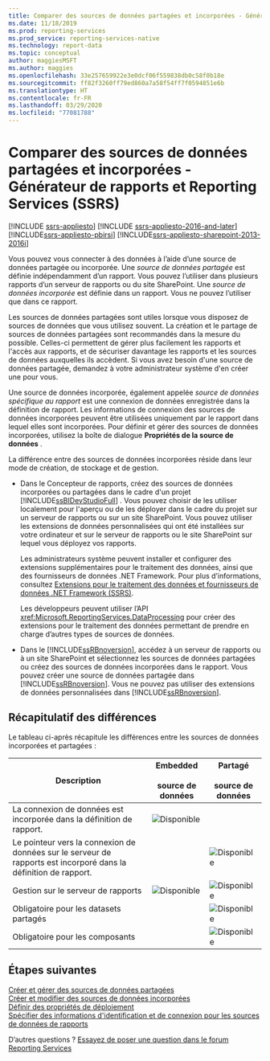 ```yaml
---
title: Comparer des sources de données partagées et incorporées - Générateur de rapports et Reporting Services | Microsoft Docs
ms.date: 11/18/2019
ms.prod: reporting-services
ms.prod_service: reporting-services-native
ms.technology: report-data
ms.topic: conceptual
author: maggiesMSFT
ms.author: maggies
ms.openlocfilehash: 33e257659922e3e0dcf06f559838db0c58f0b18e
ms.sourcegitcommit: ff82f3260ff79ed860a7a58f54ff7f0594851e6b
ms.translationtype: HT
ms.contentlocale: fr-FR
ms.lasthandoff: 03/29/2020
ms.locfileid: "77081788"
---
```

# <a name="compare-shared-and-embedded-data-sources---report-builder--reporting-services-ssrs"></a>Comparer des sources de données partagées et incorporées - Générateur de rapports et Reporting Services (SSRS)

[!INCLUDE [ssrs-appliesto](../../includes/ssrs-appliesto.md)] [!INCLUDE [ssrs-appliesto-2016-and-later](../../includes/ssrs-appliesto-2016-and-later.md)] [!INCLUDE[ssrs-appliesto-pbirsi](../../includes/ssrs-appliesto-pbirs.md)] [!INCLUDE[ssrs-appliesto-sharepoint-2013-2016i](../../includes/ssrs-appliesto-sharepoint-2013-2016.md)]
 
Vous pouvez vous connecter à des données à l’aide d’une source de données partagée ou incorporée. Une *source de données partagée* est définie indépendamment d’un rapport. Vous pouvez l’utiliser dans plusieurs rapports d’un serveur de rapports ou du site SharePoint. Une *source de données incorporée* est définie dans un rapport. Vous ne pouvez l’utiliser que dans ce rapport. 

 Les sources de données partagées sont utiles lorsque vous disposez de sources de données que vous utilisez souvent. La création et le partage de sources de données partagées sont recommandés dans la mesure du possible. Celles-ci permettent de gérer plus facilement les rapports et l'accès aux rapports, et de sécuriser davantage les rapports et les sources de données auxquelles ils accèdent. Si vous avez besoin d'une source de données partagée, demandez à votre administrateur système d'en créer une pour vous.  
  
 Une source de données incorporée, également appelée *source de données spécifique au rapport* est une connexion de données enregistrée dans la définition de rapport. Les informations de connexion des sources de données incorporées peuvent être utilisées uniquement par le rapport dans lequel elles sont incorporées. Pour définir et gérer des sources de données incorporées, utilisez la boîte de dialogue **Propriétés de la source de données** .  
  
 La différence entre des sources de données incorporées réside dans leur mode de création, de stockage et de gestion.  
  
-   Dans le Concepteur de rapports, créez des sources de données incorporées ou partagées dans le cadre d'un projet [!INCLUDE[ssBIDevStudioFull](../../includes/ssbidevstudiofull-md.md)] . Vous pouvez choisir de les utiliser localement pour l'aperçu ou de les déployer dans le cadre du projet sur un serveur de rapports ou sur un site SharePoint. Vous pouvez utiliser les extensions de données personnalisées qui ont été installées sur votre ordinateur et sur le serveur de rapports ou le site SharePoint sur lequel vous déployez vos rapports.  
  
     Les administrateurs système peuvent installer et configurer des extensions supplémentaires pour le traitement des données, ainsi que des fournisseurs de données .NET Framework. Pour plus d’informations, consultez [Extensions pour le traitement des données et fournisseurs de données .NET Framework &#40;SSRS&#41;](../../reporting-services/report-data/data-processing-extensions-and-net-framework-data-providers-ssrs.md).  
  
     Les développeurs peuvent utiliser l’API <xref:Microsoft.ReportingServices.DataProcessing> pour créer des extensions pour le traitement des données permettant de prendre en charge d’autres types de sources de données.  
  
-   Dans le [!INCLUDE[ssRBnoversion](../../includes/ssrbnoversion.md)], accédez à un serveur de rapports ou à un site SharePoint et sélectionnez les sources de données partagées ou créez des sources de données incorporées dans le rapport. Vous pouvez créer une source de données partagée dans [!INCLUDE[ssRBnoversion](../../includes/ssrbnoversion.md)]. Vous ne pouvez pas utiliser des extensions de données personnalisées dans [!INCLUDE[ssRBnoversion](../../includes/ssrbnoversion.md)].  

## <a name="summary-of-differences"></a>Récapitulatif des différences
  
 Le tableau ci-après récapitule les différences entre les sources de données incorporées et partagées :  
  
|Description|Embedded<br /><br /> source de données|Partagé<br /><br /> source de données|  
|-----------------|------------------------------|----------------------------|  
|La connexion de données est incorporée dans la définition de rapport.|![Disponible](../../reporting-services/report-data/media/greencheck.gif "Disponible")||  
|Le pointeur vers la connexion de données sur le serveur de rapports est incorporé dans la définition de rapport.||![Disponible](../../reporting-services/report-data/media/greencheck.gif "Disponible")|  
|Gestion sur le serveur de rapports|![Disponible](../../reporting-services/report-data/media/greencheck.gif "Disponible")|![Disponible](../../reporting-services/report-data/media/greencheck.gif "Disponible")|  
|Obligatoire pour les datasets partagés||![Disponible](../../reporting-services/report-data/media/greencheck.gif "Disponible")|  
|Obligatoire pour les composants||![Disponible](../../reporting-services/report-data/media/greencheck.gif "Disponible")|  

## <a name="next-steps"></a>Étapes suivantes

[Créer et gérer des sources de données partagées](../../reporting-services/report-data/create-modify-and-delete-shared-data-sources-ssrs.md)   
[Créer et modifier des sources de données incorporées](../../reporting-services/report-data/create-and-modify-embedded-data-sources.md)   
[Définir des propriétés de déploiement](../../reporting-services/tools/set-deployment-properties-reporting-services.md)   
[Spécifier des informations d'identification et de connexion pour les sources de données de rapports](../../reporting-services/report-data/specify-credential-and-connection-information-for-report-data-sources.md)  

D’autres questions ? [Essayez de poser une question dans le forum Reporting Services](https://go.microsoft.com/fwlink/?LinkId=620231)
